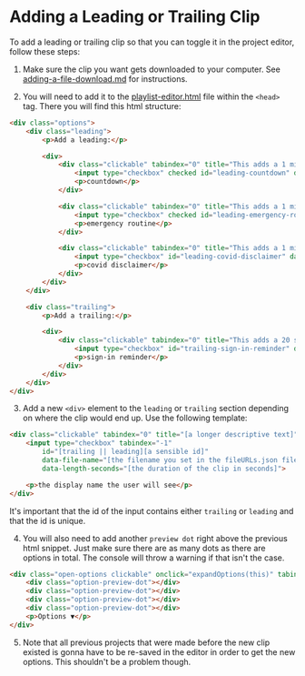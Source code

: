 # Adding a Leading or Trailing Clip

To add a leading or trailing clip so that you can toggle it in the project editor, follow these steps:
1. Make sure the clip you want gets downloaded to your computer. See [adding-a-file-download.md](./adding-a-file-download.md) for instructions.

2. You will need to add it to the [playlist-editor.html](../html/pages/playlist-editor.html) file within the `<head>` tag. There you will find this html structure:
```html
<div class="options">
    <div class="leading">
        <p>Add a leading:</p>

        <div>
            <div class="clickable" tabindex="0" title="This adds a 1 min countdown before the block. This should pretty much always be on.">
                <input type="checkbox" checked id="leading-countdown" data-file-name="pause_1_min_countdown.mp4" data-length-seconds="60" tabindex="-1">
                <p>countdown</p>
            </div>

            <div class="clickable" tabindex="0" title="This adds a 1 min clip of the emergency procedures before the block.">
                <input type="checkbox" checked id="leading-emergency-routine" data-file-name="pause_1_min_emergency.mp4" data-length-seconds="59" tabindex="-1">
                <p>emergency routine</p>
            </div>

            <div class="clickable" tabindex="0" title="This adds a 1 min clip that reminds viewers to show respect to each other in regards to the 2020s pandemic.">
                <input type="checkbox" id="leading-covid-disclaimer" data-file-name="pause_1_min_covid.mp4" data-length-seconds="60" tabindex="-1">
                <p>covid disclaimer</p>
            </div>
        </div>
    </div>

    <div class="trailing">
        <p>Add a trailing:</p>

        <div>
            <div class="clickable" tabindex="0" title="This adds a 20 second clip at the end of the block that reminds visitors to sign in">
                <input type="checkbox" id="trailing-sign-in-reminder" data-file-name="sign_in_reminder.mp4" data-length-seconds="19" tabindex="-1">
                <p>sign-in reminder</p>
            </div>
        </div>
    </div>
</div>
```

3. Add a new `<div>` element to the `leading` or `trailing` section depending on where the clip would end up. Use the following template:
```html
<div class="clickable" tabindex="0" title="[a longer descriptive text]">
    <input type="checkbox" tabindex="-1"
        id="[trailing || leading][a sensible id]" 
        data-file-name="[the filename you set in the fileURLs.json file]" 
        data-length-seconds="[the duration of the clip in seconds]">

    <p>the display name the user will see</p>
</div>
```
It's important that the id of the input contains either `trailing` or `leading` and that the id is unique.

4. You will also need to add another `preview dot` right above the previous html snippet. Just make sure there are as many dots as there are options in total. The console will throw a warning if that isn't the case.
```html	
<div class="open-options clickable" onclick="expandOptions(this)" tabindex="0">
    <div class="option-preview-dot"></div>
    <div class="option-preview-dot"></div>
    <div class="option-preview-dot"></div>
    <div class="option-preview-dot"></div>
    <p>Options ▼</p>
</div>
```

5. Note that all previous projects that were made before the new clip existed is gonna have to be re-saved in the editor in order to get the new options. This shouldn't be a problem though.